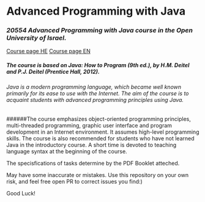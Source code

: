 # Advanced Programming with Java

### _20554 Advanced Programming with Java course in the Open University of Israel._

[Course page HE](https://www.openu.ac.il/courses/20554.htm)
[Course page EN](https://www-e.openu.ac.il/courses/20554.htm)

##### The course is based on Java: How to Program (9th ed.), by H.M. Deitel and P.J. Deitel (Prentice Hall, 2012).

###### Java is a modern programming language, which became well known primarily for its ease to use with the Internet. The aim of the course is to acquaint students with advanced programming principles using Java.

######The course emphasizes object-oriented programming principles, multi-threaded programming, graphic user interface and program development in an Internet environment. It assumes high-level programming skills. The course is also recommended for students who have not learned Java in the introductory course. A short time is devoted to teaching language syntax at the beginning of the course.

The specisfications of tasks determine by the PDF Booklet atteched.

May have some inaccurate or mistakes. Use this repository on your own risk, and feel free open PR to correct issues you find:)

Good Luck!
